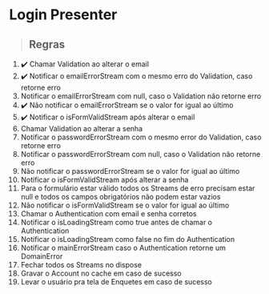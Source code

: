# Login Presenter

> ## Regras

1. ✔️ Chamar Validation ao alterar o email
2. ✔️ Notificar o emailErrorStream com o mesmo erro do Validation, caso retorne erro
3. Notificar o emailErrorStream com null, caso o Validation não retorne erro
4. ✔️ Não notificar o emailErrorStream se o valor for igual ao último
5. ✔️ Notificar o isFormValidStream após alterar o email
6. Chamar Validation ao alterar a senha
7. Notificar o passwordErrorStream com o mesmo error do Validation, caso retorne erro
8. Notificar o passwordErrorStream com null, caso o Validation não retorne erro
9. Não notificar o passwordErrorStream se o valor for igual ao último
10. Notificar o isFormValidStream após alterar a senha
11. Para o formulário estar válido todos os Streams de erro precisam estar null e todos os campos obrigatórios não podem estar vazios
12. Não notificar o isFormValidStream se o valor for igual ao último
13. Chamar o Authentication com email e senha corretos
14. Notificar o isLoadingStream como true antes de chamar o Authentication
15. Notificar o isLoadingStream como false no fim do Authentication
16. Notificar o mainErrorStream caso o Authentication retorne um DomainError
17. Fechar todos os Streams no dispose
18. Gravar o Account no cache em caso de sucesso
19. Levar o usuário pra tela de Enquetes em caso de sucesso
